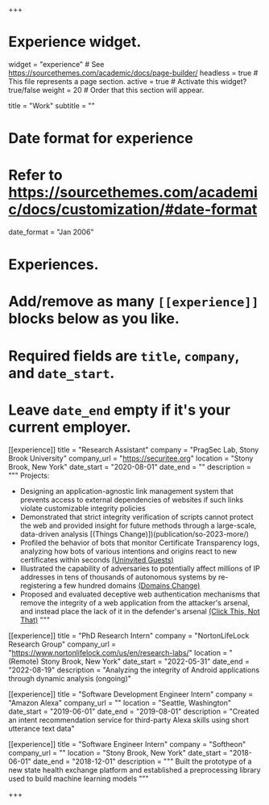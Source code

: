 +++
# Experience widget.
widget = "experience"  # See https://sourcethemes.com/academic/docs/page-builder/
headless = true  # This file represents a page section.
active = true  # Activate this widget? true/false
weight = 20  # Order that this section will appear.

title = "Work"
subtitle = ""

# Date format for experience
#   Refer to https://sourcethemes.com/academic/docs/customization/#date-format
date_format = "Jan 2006"

# Experiences.
#   Add/remove as many `[[experience]]` blocks below as you like.
#   Required fields are `title`, `company`, and `date_start`.
#   Leave `date_end` empty if it's your current employer.

[[experience]]
  title = "Research Assistant"
  company = "PragSec Lab, Stony Brook University"
  company_url = "https://securitee.org"
  location = "Stony Brook, New York"
  date_start = "2020-08-01"
  date_end = ""
  description = """
  Projects:
  * Designing an application-agnostic link management system that prevents access to external dependencies of websites if such links violate customizable integrity policies
  * Demonstrated that strict integrity verification of scripts cannot protect the web and provided insight for future methods through a large-scale, data-driven analysis [(Things Change)])(publication/so-2023-more/)
  * Profiled the behavior of bots that monitor Certificate Transparency logs, analyzing how bots of various intentions and origins react to new certificates within seconds [(Uninvited Guests)](publication/kondracki-2022-uninvited)
  * Illustrated the capability of adversaries to potentially affect millions of IP addresses in tens of thousands of autonomous systems by re-registering a few hundred domains [(Domains Change)](/publication/so-2022-domains/)
  * Proposed and evaluated deceptive web authentication mechanisms that remove the integrity of a web application from the attacker's arsenal, and instead place the lack of it in the defender's arsenal [(Click This, Not That)](/publication/barron-2021-click/)
  """

[[experience]]
  title = "PhD Research Intern"
  company = "NortonLifeLock Research Group"
  company_url = "https://www.nortonlifelock.com/us/en/research-labs/"
  location = "(Remote) Stony Brook, New York"
  date_start = "2022-05-31"
  date_end = "2022-08-19"
  description = "Analyzing the integrity of Android applications through dynamic analysis (ongoing)"

[[experience]]
  title = "Software Development Engineer Intern"
  company = "Amazon Alexa"
  company_url = ""
  location = "Seattle, Washington"
  date_start = "2019-06-01"
  date_end = "2019-08-01"
  description = "Created an intent recommendation service for third-party Alexa skills using short utterance text data"

[[experience]]
  title = "Software Engineer Intern"
  company = "Softheon"
  company_url = ""
  location = "Stony Brook, New York"
  date_start = "2018-06-01"
  date_end = "2018-12-01"
  description = """
  Built the prototype of a new state health exchange platform and established a preprocessing library used to build machine learning models
  """

+++
